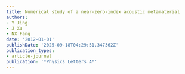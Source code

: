 ```yaml
---
title: Numerical study of a near-zero-index acoustic metamaterial
authors:
- Y Jing
- J Xu
- NX Fang
date: '2012-01-01'
publishDate: '2025-09-18T04:29:51.347362Z'
publication_types:
- article-journal
publication: '*Physics Letters A*'
---
```

